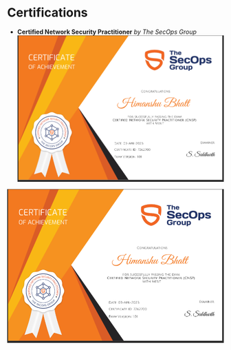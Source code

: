 # Certifications


- **Certified Network Security Practitioner** *by The SecOps Group*
![CNSP Cert](assets/images/CNSP_SecOPS.png)

<img src="assets/images/CNSP_SecOPS.png" />